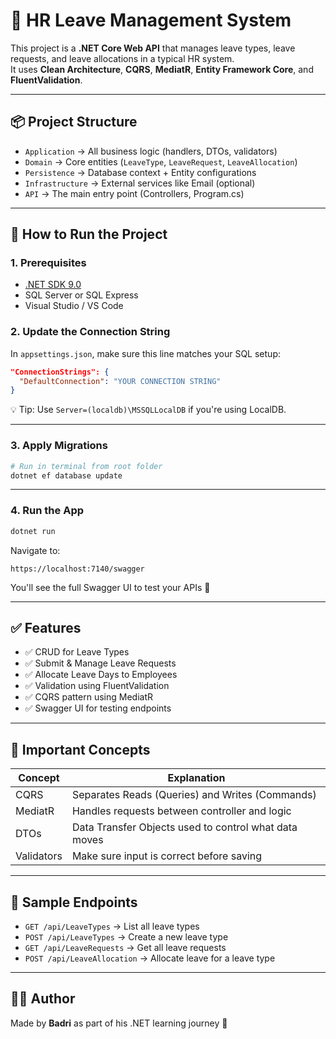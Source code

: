 
# 🏢 HR Leave Management System

This project is a **.NET Core Web API** that manages leave types, leave requests, and leave allocations in a typical HR system.  
It uses **Clean Architecture**, **CQRS**, **MediatR**, **Entity Framework Core**, and **FluentValidation**.

---

## 📦 Project Structure

- `Application` → All business logic (handlers, DTOs, validators)
- `Domain` → Core entities (`LeaveType`, `LeaveRequest`, `LeaveAllocation`)
- `Persistence` → Database context + Entity configurations
- `Infrastructure` → External services like Email (optional)
- `API` → The main entry point (Controllers, Program.cs)

---

## 🚀 How to Run the Project

### 1. Prerequisites
- [.NET SDK 9.0](https://dotnet.microsoft.com/download)
- SQL Server or SQL Express
- Visual Studio / VS Code

### 2. Update the Connection String

In `appsettings.json`, make sure this line matches your SQL setup:

```json
"ConnectionStrings": {
  "DefaultConnection": "YOUR CONNECTION STRING"
}
```

💡 Tip: Use `Server=(localdb)\MSSQLLocalDB` if you're using LocalDB.

---

### 3. Apply Migrations

```bash
# Run in terminal from root folder
dotnet ef database update
```

---

### 4. Run the App

```bash
dotnet run
```

Navigate to:

```
https://localhost:7140/swagger
```

You'll see the full Swagger UI to test your APIs 🚀

---

## ✅ Features

- ✅ CRUD for Leave Types
- ✅ Submit & Manage Leave Requests
- ✅ Allocate Leave Days to Employees
- ✅ Validation using FluentValidation
- ✅ CQRS pattern using MediatR
- ✅ Swagger UI for testing endpoints

---

## 🧠 Important Concepts

| Concept | Explanation |
|--------|-------------|
| CQRS | Separates Reads (Queries) and Writes (Commands) |
| MediatR | Handles requests between controller and logic |
| DTOs | Data Transfer Objects used to control what data moves |
| Validators | Make sure input is correct before saving |

---

## 📁 Sample Endpoints

- `GET /api/LeaveTypes` → List all leave types
- `POST /api/LeaveTypes` → Create a new leave type
- `GET /api/LeaveRequests` → Get all leave requests
- `POST /api/LeaveAllocation` → Allocate leave for a leave type

---

## 🧑‍💻 Author

Made by **Badri** as part of his .NET learning journey 🚀  
